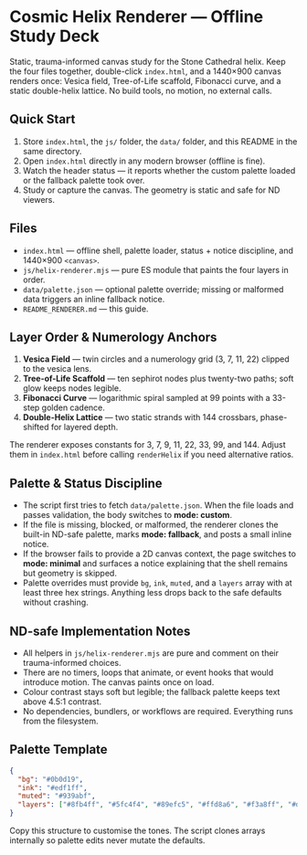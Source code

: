 # Cosmic Helix Renderer — Offline Study Deck

Static, trauma-informed canvas study for the Stone Cathedral helix. Keep the four files together, double-click `index.html`, and a 1440×900 canvas renders once: Vesica field, Tree-of-Life scaffold, Fibonacci curve, and a static double-helix lattice. No build tools, no motion, no external calls.

## Quick Start
1. Store `index.html`, the `js/` folder, the `data/` folder, and this README in the same directory.
2. Open `index.html` directly in any modern browser (offline is fine).
3. Watch the header status — it reports whether the custom palette loaded or the fallback palette took over.
4. Study or capture the canvas. The geometry is static and safe for ND viewers.

## Files
- `index.html` — offline shell, palette loader, status + notice discipline, and 1440×900 `<canvas>`.
- `js/helix-renderer.mjs` — pure ES module that paints the four layers in order.
- `data/palette.json` — optional palette override; missing or malformed data triggers an inline fallback notice.
- `README_RENDERER.md` — this guide.

## Layer Order & Numerology Anchors
1. **Vesica Field** — twin circles and a numerology grid (3, 7, 11, 22) clipped to the vesica lens.
2. **Tree-of-Life Scaffold** — ten sephirot nodes plus twenty-two paths; soft glow keeps nodes legible.
3. **Fibonacci Curve** — logarithmic spiral sampled at 99 points with a 33-step golden cadence.
4. **Double-Helix Lattice** — two static strands with 144 crossbars, phase-shifted for layered depth.

The renderer exposes constants for 3, 7, 9, 11, 22, 33, 99, and 144. Adjust them in `index.html` before calling `renderHelix` if you need alternative ratios.

## Palette & Status Discipline
- The script first tries to fetch `data/palette.json`. When the file loads and passes validation, the body switches to **mode: custom**.
- If the file is missing, blocked, or malformed, the renderer clones the built-in ND-safe palette, marks **mode: fallback**, and posts a small inline notice.
- If the browser fails to provide a 2D canvas context, the page switches to **mode: minimal** and surfaces a notice explaining that the shell remains but geometry is skipped.
- Palette overrides must provide `bg`, `ink`, `muted`, and a `layers` array with at least three hex strings. Anything less drops back to the safe defaults without crashing.

## ND-safe Implementation Notes
- All helpers in `js/helix-renderer.mjs` are pure and comment on their trauma-informed choices.
- There are no timers, loops that animate, or event hooks that would introduce motion. The canvas paints once on load.
- Colour contrast stays soft but legible; the fallback palette keeps text above 4.5:1 contrast.
- No dependencies, bundlers, or workflows are required. Everything runs from the filesystem.

## Palette Template
```json
{
  "bg": "#0b0d19",
  "ink": "#edf1ff",
  "muted": "#939abf",
  "layers": ["#8fb4ff", "#5fc4f4", "#89efc5", "#ffd8a6", "#f3a8ff", "#dde1ff"]
}
```

Copy this structure to customise the tones. The script clones arrays internally so palette edits never mutate the defaults.
